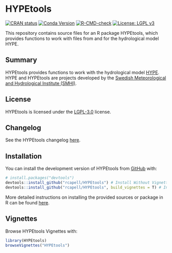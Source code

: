 
# HYPEtools

<!-- badges: start -->
[![CRAN status](https://www.r-pkg.org/badges/version/HYPEtools)](https://CRAN.R-project.org/package=HYPEtools)
[![Conda Version](https://img.shields.io/conda/vn/conda-forge/r-hypetools.svg)](https://anaconda.org/conda-forge/r-hypetools)
[![R-CMD-check](https://github.com/rcapell/HYPEtools/actions/workflows/R-CMD-check.yaml/badge.svg)](https://github.com/rcapell/HYPEtools/actions/workflows/R-CMD-check.yaml)
[![License: LGPL v3](https://img.shields.io/badge/License-LGPL_v3-blue.svg)](https://www.gnu.org/licenses/lgpl-3.0)
<!-- badges: end -->

This repository contains source files for an R package HYPEtools, which
provides functions to work with files from and for the hydrological
model HYPE.

## Summary

HYPEtools provides functions to work
with the hydrological model [HYPE](https://hypeweb.smhi.se/model-water/). HYPE
and HYPEtools are projects developed by the
[Swedish Meteorological and Hydrological Institute (SMHI)](https://www.smhi.se/en).

## License
HYPEtools is licensed under the [LGPL-3.0](LICENSE) license.

## Changelog
See the HYPEtools changelog [here](NEWS.md).

## Installation

You can install the development version of HYPEtools from
[GitHub](https://github.com/rcapell/HYPEtools) with:

``` r
# install.packages("devtools")
devtools::install_github("rcapell/HYPEtools") # Install Without Vignettes
devtools::install_github("rcapell/HYPEtools", build_vignettes = T) # Install With Vignettes
```

More detailed instructions on installing the provided sources or package in
R can be found [here](https://github.com/rcapell/HYPEtools/wiki/Install-and-Update-HYPEtools-from-github).

## Vignettes

Browse HYPEtools Vignettes with:

``` r
library(HYPEtools)
browseVignettes("HYPEtools")
```
